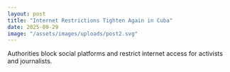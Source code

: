 ```yaml
---
layout: post
title: "Internet Restrictions Tighten Again in Cuba"
date: 2025-09-29
image: "/assets/images/uploads/post2.svg"
---
```


Authorities block social platforms and restrict internet access for activists and journalists.
